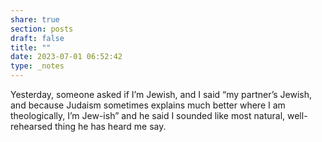 ```yaml
---
share: true
section: posts
draft: false
title: ""
date: 2023-07-01 06:52:42
type: _notes
---
```


Yesterday, someone asked if I’m Jewish, and I said “my partner’s Jewish, and because Judaism sometimes explains much better where I am theologically, I’m Jew-ish” and he said I sounded like most natural, well-rehearsed thing he has heard me say. 
